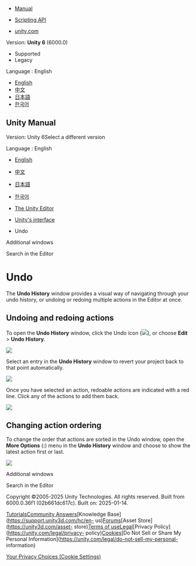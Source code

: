 [](https://docs.unity3d.com)

  * [Manual](../Manual/index.html)
  * [Scripting API](../ScriptReference/index.html)

  * [unity.com](https://unity.com/)

Version: **Unity 6** (6000.0)

  * Supported
  * Legacy

Language : English

  * [English](/Manual/UndoWindow.html)
  * [中文](/cn/current/Manual/UndoWindow.html)
  * [日本語](/ja/current/Manual/UndoWindow.html)
  * [한국어](/kr/current/Manual/UndoWindow.html)

[](https://docs.unity3d.com)

## Unity Manual

Version: Unity 6Select a different version

Language : English

  * [English](/Manual/UndoWindow.html)
  * [中文](/cn/current/Manual/UndoWindow.html)
  * [日本語](/ja/current/Manual/UndoWindow.html)
  * [한국어](/kr/current/Manual/UndoWindow.html)

  * [The Unity Editor](unity-editor.html)
  * [Unity's interface](UsingTheEditor.html)
  * Undo

[](OtherViews.html)

Additional windows

[](Searching.html)

Search in the Editor

# Undo

The **Undo History** window provides a visual way of navigating through your
undo history, or undoing or redoing multiple actions in the Editor at once.

## Undoing and redoing actions

To open the **Undo History** window, click the Undo icon
(![](../uploads/Main/undo-icon.png)), or choose **Edit** > **Undo History**.

![](../uploads/Main/undo-window.png)

Select an entry in the **Undo History** window to revert your project back to
that point automatically.

![](../uploads/Main/undo-history.png)

Once you have selected an action, redoable actions are indicated with a red
line. Click any of the actions to add them back.

![](../uploads/Main/undo-history-redo.png)

## Changing action ordering

To change the order that actions are sorted in the Undo window, open the
**More Options** (**:**) menu in the **Undo History** window and choose to
show the latest action first or last.

![](../uploads/Main/undo-action-order.png)

[](OtherViews.html)

Additional windows

[](Searching.html)

Search in the Editor

Copyright ©2005-2025 Unity Technologies. All rights reserved. Built from
6000.0.36f1 (02b661dc617c). Built on: 2025-01-14.

[Tutorials](https://learn.unity.com/)[Community
Answers](https://answers.unity3d.com)[Knowledge
Base](https://support.unity3d.com/hc/en-
us)[Forums](https://forum.unity3d.com)[Asset Store](https://unity3d.com/asset-
store)[Terms of
use](https://docs.unity3d.com/Manual/TermsOfUse.html)[Legal](https://unity.com/legal)[Privacy
Policy](https://unity.com/legal/privacy-
policy)[Cookies](https://unity.com/legal/cookie-policy)[Do Not Sell or Share
My Personal Information](https://unity.com/legal/do-not-sell-my-personal-
information)

[Your Privacy Choices (Cookie Settings)](javascript:void\(0\);)

